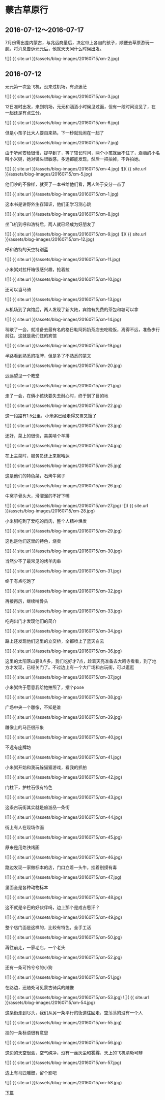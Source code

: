 蒙古草原行
========================

2016-07-12～2016-07-17
------------------------

7月份需出差内蒙古，与兆远商量后，决定带上各自的孩子，顺便去草原游玩一趟。将消息告诉元元后，他就天天问什么时候出发。

![]( {{ site.url }}/assets/blog-images/20160715/xm-2.jpg)

2016-07-12
-----------------------
元元第一次坐飞机，没来过机场，有点迷茫

![]( {{ site.url }}/assets/blog-images/20160715/xm-3.jpg)

12日准时出发，来到机场，元元和涵涵小时候见过面，但有一段时间没见了，在一起还是有点生分。

![]( {{ site.url }}/assets/blog-images/20160715/xm-6.jpg)

但是小孩子比大人要自来熟，下一秒就玩闹在一起了

![]( {{ site.url }}/assets/blog-images/20160715/xm-7.jpg)

由于听闻安检很慢，提早到了，等了较长时间，两个小孩就坐不住了，涵涵的小名叫小米粥，她对镜头很敏感，多远都能发现，然后一把拍掉，不许拍她。

![]( {{ site.url }}/assets/blog-images/20160715/xm-4.jpg)
![]( {{ site.url }}/assets/blog-images/20160715/xm-5.jpg)

他们吵的不像样，就买了一本书给他们看，两人终于安分一点了

![]( {{ site.url }}/assets/blog-images/20160715/xm-1.jpg)

这本书是讲野外生存知识，他们正学习测心跳

![]( {{ site.url }}/assets/blog-images/20160715/xm-8.jpg)

坐飞机到呼和浩特后，两人就已经成为好朋友了

![]( {{ site.url }}/assets/blog-images/20160715/xm-9.jpg)
![]( {{ site.url }}/assets/blog-images/20160715/xm-12.jpg)

呼和浩特的天空特别蓝

![]( {{ site.url }}/assets/blog-images/20160715/xm-11.jpg)

小米粥对拉杆箱很感兴趣，抢着拉

![]( {{ site.url }}/assets/blog-images/20160715/xm-10.jpg)

还可以当马骑

![]( {{ site.url }}/assets/blog-images/20160715/xm-13.jpg)

从机场到了宾馆后，两人发现了新大陆，宾馆有免费的茶包和糖可以拿

![]( {{ site.url }}/assets/blog-images/20160715/xm-14.jpg)

稍歇了一会，就准备去最有名的格日勒阿妈奶茶店去吃晚饭，离得不远，准备步行前往，这就是我们住的宾馆

![]( {{ site.url }}/assets/blog-images/20160715/xm-19.jpg)

半路看到熟悉的招牌，但是多了不熟悉的蒙文

![]( {{ site.url }}/assets/blog-images/20160715/xm-20.jpg)

远远望见一个教堂

![]( {{ site.url }}/assets/blog-images/20160715/xm-21.jpg)

走了一会，在俩小孩快要失去耐心时，终于到了目的地

![]( {{ site.url }}/assets/blog-images/20160715/xm-22.jpg)

这一段路有1.5公里，小米粥已经走得又累又饿了

![]( {{ site.url }}/assets/blog-images/20160715/xm-23.jpg)

还好，菜上的很快，美美啃个羊排

![]( {{ site.url }}/assets/blog-images/20160715/xm-24.jpg)

在上主菜时，服务员还上来献哈达

![]( {{ site.url }}/assets/blog-images/20160715/xm-25.jpg)

这是他们的特色菜，石烤牛窝子

![]( {{ site.url }}/assets/blog-images/20160715/xm-26.jpg)

牛窝子骨头大，滑溜溜的不好下嘴

![]( {{ site.url }}/assets/blog-images/20160715/xm-27.jpg)
![]( {{ site.url }}/assets/blog-images/20160715/xm-28.jpg)

小米粥吃到了爱吃的肉肉，整个人精神焕发

![]( {{ site.url }}/assets/blog-images/20160715/xm-29.jpg)

这也是他们这里的特色，烧卖

![]( {{ site.url }}/assets/blog-images/20160715/xm-30.jpg)

当然少不了最常见的烤羊肉串

![]( {{ site.url }}/assets/blog-images/20160715/xm-31.jpg)

终于有点吃饱了

![]( {{ site.url }}/assets/blog-images/20160715/xm-32.jpg)

再接再厉，继续啃骨头

![]( {{ site.url }}/assets/blog-images/20160715/xm-33.jpg)

吃完出门才发现他们的简介

![]( {{ site.url }}/assets/blog-images/20160715/xm-34.jpg)

路上还发现他们这里的立交桥，全都喷上了蓝天白云

![]( {{ site.url }}/assets/blog-images/20160715/xm-36.jpg)

这里的太阳落山要8点多，我们吃好才7点，趁着天亮准备去大昭寺看看，到了地方才发现，已经关门了。不过边上有一个大广场和古玩街，可以逛逛

![]( {{ site.url }}/assets/blog-images/20160715/xm-37.jpg)

小米粥终于愿意我给她拍照了，摆个pose

![]( {{ site.url }}/assets/blog-images/20160715/xm-38.jpg)

广场中央一个雕像，不知是谁

![]( {{ site.url }}/assets/blog-images/20160715/xm-39.jpg)

雕像上的马匹很形象

![]( {{ site.url }}/assets/blog-images/20160715/xm-40.jpg)

不远有座牌坊

![]( {{ site.url }}/assets/blog-images/20160715/xm-41.jpg)

小米粥开始和我玩躲猫猫游戏，看我的抓拍

![]( {{ site.url }}/assets/blog-images/20160715/xm-42.jpg)

门柱下，护柱石很有特色

![]( {{ site.url }}/assets/blog-images/20160715/xm-43.jpg)

这条古玩街其实就是旅游品一条街

![]( {{ site.url }}/assets/blog-images/20160715/xm-44.jpg)

街上有人在现场作画

![]( {{ site.url }}/assets/blog-images/20160715/xm-45.jpg)

原来是用烙铁烤画

![]( {{ site.url }}/assets/blog-images/20160715/xm-46.jpg)

路边发现一家做标本的店，门口立着一头牛，挂着别摸有毒

![]( {{ site.url }}/assets/blog-images/20160715/xm-47.jpg)

里面全是各种动物标本

![]( {{ site.url }}/assets/blog-images/20160715/xm-48.jpg)

这不就是辛巴的好伙伴吗，边上那个是成吉思汗？

![]( {{ site.url }}/assets/blog-images/20160715/xm-49.jpg)

整个店门面是这样的，比较有特色，全手工活

![]( {{ site.url }}/assets/blog-images/20160715/xm-50.jpg)

再往前走，一家老店，一个老头

![]( {{ site.url }}/assets/blog-images/20160715/xm-52.jpg)

还有一条可怜兮兮的小狗

![]( {{ site.url }}/assets/blog-images/20160715/xm-51.jpg)

在路边，还随处可见蒙古骑兵的雕像

![]( {{ site.url }}/assets/blog-images/20160715/xm-53.jpg)
![]( {{ site.url }}/assets/blog-images/20160715/xm-54.jpg)

这条街走到尽头，我们从另一条平行的街道往回走，空荡荡的没有一个人

![]( {{ site.url }}/assets/blog-images/20160715/xm-55.jpg)

挂的一条标语很有意思

![]( {{ site.url }}/assets/blog-images/20160715/xm-56.jpg)

这边的天空很蓝，空气纯净，没有一丝灰尘和雾霾，天上的飞机清晰可辨

![]( {{ site.url }}/assets/blog-images/20160715/xm-57.jpg)

边上有马匹雕塑，留个影吧

![]( {{ site.url }}/assets/blog-images/20160715/xm-58.jpg)

[下篇](/2016/07/13/蒙古草原2.html)